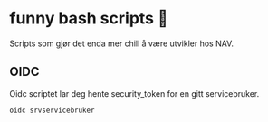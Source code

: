 # funny bash scripts 💩

Scripts som gjør det enda mer chill å være utvikler hos NAV.

## OIDC
Oidc scriptet lar deg hente security_token for en gitt servicebruker.

```sh
oidc srvservicebruker
```
